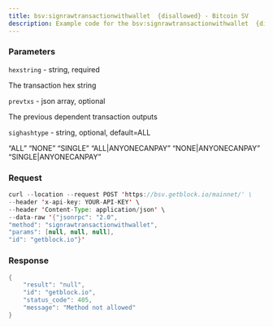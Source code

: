 ```yaml
---
title: bsv:signrawtransactionwithwallet  {disallowed} - Bitcoin SV
description: Example code for the bsv:signrawtransactionwithwallet  {disallowed} json-rpc method. Сomplete guide on how to use bsv:signrawtransactionwithwallet  {disallowed} json-rpc in GetBlock.io Web3 documentation.
---
```


### Parameters


`hexstring` - string, required

The transaction hex string

`prevtxs` - json array, optional

The previous dependent transaction outputs

`sighashtype` - string, optional, default=ALL

“ALL” “NONE” “SINGLE” “ALL\|ANYONECANPAY” “NONE\|ANYONECANPAY”
“SINGLE\|ANYONECANPAY”

### Request

``` java
curl --location --request POST 'https://bsv.getblock.io/mainnet/' \ 
--header 'x-api-key: YOUR-API-KEY' \ 
--header 'Content-Type: application/json' \ 
--data-raw '{"jsonrpc": "2.0",
"method": "signrawtransactionwithwallet",
"params": [null, null, null],
"id": "getblock.io"}'
```

###  Response

``` java
{
    "result": "null",
    "id": "getblock.io",
    "status_code": 405,
    "message": "Method not allowed"
}
```

